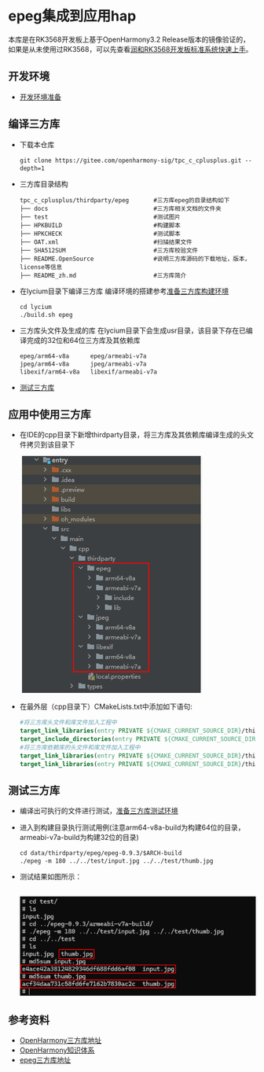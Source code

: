 # epeg集成到应用hap
本库是在RK3568开发板上基于OpenHarmony3.2 Release版本的镜像验证的，如果是从未使用过RK3568，可以先查看[润和RK3568开发板标准系统快速上手](https://gitee.com/openharmony-sig/knowledge_demo_temp/tree/master/docs/rk3568_helloworld)。
## 开发环境
- [开发环境准备](../../../docs/hap_integrate_environment.md)
## 编译三方库
- 下载本仓库
  ```shell
  git clone https://gitee.com/openharmony-sig/tpc_c_cplusplus.git --depth=1
  ```
- 三方库目录结构
  ```shell
  tpc_c_cplusplus/thirdparty/epeg       #三方库epeg的目录结构如下
  ├── docs                              #三方库相关文档的文件夹
  ├── test                              #测试图片
  ├── HPKBUILD                          #构建脚本
  ├── HPKCHECK                          #测试脚本
  ├── OAT.xml                           #扫描结果文件
  ├── SHA512SUM                         #三方库校验文件
  ├── README.OpenSource                 #说明三方库源码的下载地址，版本，license等信息
  ├── README_zh.md                      #三方库简介
  ```
- 在lycium目录下编译三方库 
  编译环境的搭建参考[准备三方库构建环境](../../../lycium/README.md#1编译环境准备)
  ```shell
  cd lycium
  ./build.sh epeg
  ```
- 三方库头文件及生成的库
  在lycium目录下会生成usr目录，该目录下存在已编译完成的32位和64位三方库及其依赖库
  
  ```shell
  epeg/arm64-v8a      epeg/armeabi-v7a
  jpeg/arm64-v8a      jpeg/armeabi-v7a
  libexif/arm64-v8a   libexif/armeabi-v7a
  ```
- [测试三方库](#测试三方库)
## 应用中使用三方库
- 在IDE的cpp目录下新增thirdparty目录，将三方库及其依赖库编译生成的头文件拷贝到该目录下

  &nbsp;![epeg_install](pic/epeg_install.PNG)

- 在最外层（cpp目录下）CMakeLists.txt中添加如下语句:
  ```cmake
  #将三方库头文件和库文件加入工程中
  target_link_libraries(entry PRIVATE ${CMAKE_CURRENT_SOURCE_DIR}/thirdparty/epeg/${OHOS_ARCH}/lib/libepeg.a)
  target_include_directories(entry PRIVATE ${CMAKE_CURRENT_SOURCE_DIR}/thirdparty/epeg/${OHOS_ARCH}/include)
  #将三方库依赖库的头文件和库文件加入工程中
  target_link_libraries(entry PRIVATE ${CMAKE_CURRENT_SOURCE_DIR}/thirdparty/jpeg/${OHOS_ARCH}/lib/libjpeg.a)
  target_link_libraries(entry PRIVATE ${CMAKE_CURRENT_SOURCE_DIR}/thirdparty/libexif/${OHOS_ARCH}/lib/libexif.a)
  ```
## 测试三方库
- 编译出可执行的文件进行测试，[准备三方库测试环境](../../../lycium/README.md#3ci环境准备)
- 进入到构建目录执行测试用例(注意arm64-v8a-build为构建64位的目录，armeabi-v7a-build为构建32位的目录)
  ```
  cd data/thirdparty/epeg/epeg-0.9.3/$ARCH-build
  ./epeg -m 180 ../../test/input.jpg ../../test/thumb.jpg
  ```
- 测试结果如图所示：

  &nbsp;![epeg_tests](pic/epeg_tests.PNG)

## 参考资料
*   [OpenHarmony三方库地址](https://gitee.com/openharmony-tpc)
*   [OpenHarmony知识体系](https://gitee.com/openharmony-sig/knowledge)
*   [epeg三方库地址](https://github.com/mattes/epeg)